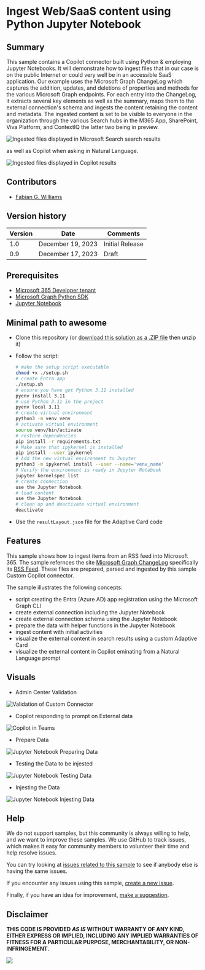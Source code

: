 # Ingest Web/SaaS content using Python Jupyter Notebook

## Summary

This sample contains a Copilot connector built using Python & employing Jupyter Notebooks. It will demonstrate how to ingest files that in our case is on the public Internet or could very well be in an accessible SaaS application. Our example uses the Microsoft Graph ChangeLog which captures the addition, updates, and deletions of properties and methods for the various Microsoft Graph endpoints.  For each entry into the ChangeLog, it extracts several key elements as well as the summary, maps them to the external connection's schema and ingests the content retaining the content and metadata. The ingested content is set to be visible to everyone in the organization through the various Search hubs in the M365 App, SharePoint, Viva Platform, and ContextIQ the latter two being in preview.

![Ingested files displayed in Microsoft Search search results](assets/1_search_results.png)

as well as Copilot when asking in Natural Language.

![Ingested files displayed in Copilot results](assets/copilot_security_format_reg.png)

## Contributors

- [Fabian G. Williams](https://www.linkedin.com/in/fabiangwilliams/)

## Version history

Version|Date|Comments
-------|----|--------
1.0|December 19, 2023|Initial Release
0.9|December 17, 2023|Draft

## Prerequisites

- [Microsoft 365 Developer tenant](https://developer.microsoft.com/microsoft-365/dev-program)
- [Microsoft Graph Python SDK](https://github.com/microsoftgraph/msgraph-sdk-python)
- [Jupyter Notebook](https://jupyter.org)

## Minimal path to awesome

- Clone this repository (or [download this solution as a .ZIP file](https:#) then unzip it)
- Follow the script:

    ```sh
    # make the setup script executable
    chmod +x ./setup.sh
    # create Entra app
    ./setup.sh
    # ensure you have got Python 3.11 installed
    pyenv install 3.11
    # use Python 3.11 in the project
    pyenv local 3.11
    # create virtual environment
    python3 -m venv venv
    # activate virtual environment
    source venv/bin/activate
    # restore dependencies
    pip install -r requirements.txt
    # Make sure that ipykernel is installed
    pip install --user ipykernel
    # Add the new virtual environment to Jupyter
    python3 -m ipykernel install --user --name='venv_name'
    # Verify the environment is ready in Jupyter Notebook
    jupyter kernelspec list
    # create connection
    use the Jupyter Notebook
    # load content
    use the Jupyter Notebook
    # clean up and deactivate virtual environment
    deactivate
    ```

- Use the `resultLayout.json` file for the Adaptive Card code

## Features

This sample shows how to ingest items from an RSS feed into Microsoft 365. The sample refernces the site [Microsoft Graph ChangeLog](https://developer.microsoft.com/en-us/graph/changelog) specifically its [RSS Feed](https://developer.microsoft.com/en-us/graph/changelog/rss). These files are prepared, parsed and ingested by this sample Custom Copilot connector.

The sample illustrates the following concepts:

- script creating the Entra (Azure AD) app registration using the Microsoft Graph CLI
- create external connection including the Jupyter Notebook
- create external connection schema using the Jupyter Notebook
- prepare the data with helper functions in the Jupyter Notebook
- ingest content with initial activities
- visualize the external content in search results using a custom Adaptive Card
- visualize the external content in Copilot eminating from a Natural Language prompt

## Visuals

- Admin Center Validation

![Validation of Custom Connector](assets/admin_ctr_Verify.png)

- Copilot responding to prompt on External data

![Copilot in Teams](assets/copilot_security_format_asTable.png)

- Prepare Data

![Jupyter Notebook Preparing Data](assets/prepare_data.png)

- Testing the Data to be injested

![Jupyter Notebook Testing Data](assets/tester_narrative.png)

- Injesting the Data

![Jupyter Notebook Injesting Data](assets/injest_items.png)

## Help

We do not support samples, but this community is always willing to help, and we want to improve these samples. We use GitHub to track issues, which makes it easy for  community members to volunteer their time and help resolve issues.

You can try looking at [issues related to this sample](https://github.com/pnp/copilot-connectors-samples/issues?q=label%3A%22sample%3A%python-jupyter-notebook%22) to see if anybody else is having the same issues.

If you encounter any issues using this sample, [create a new issue](https://github.com/pnp/copilot-connectors-samples/issues/new).

Finally, if you have an idea for improvement, [make a suggestion](https://github.com/pnp/copilot-connectors-samples/issues/new).

## Disclaimer

**THIS CODE IS PROVIDED *AS IS* WITHOUT WARRANTY OF ANY KIND, EITHER EXPRESS OR IMPLIED, INCLUDING ANY IMPLIED WARRANTIES OF FITNESS FOR A PARTICULAR PURPOSE, MERCHANTABILITY, OR NON-INFRINGEMENT.**

![](https://m365-visitor-stats.azurewebsites.net/SamplesGallery/pnp-graph-connector-python-jupyter-notebook)
